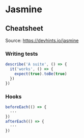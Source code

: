# Jasmine

## Cheatsheet

Source: https://devhints.io/jasmine

### Writing tests

```javascript
describe('A suite', () => {
  it('works', () => {
    expect(true).toBe(true)
  })
})
```

### Hooks

```javascript
beforeEach(() => {
  ···
})
afterEach(() => {
  ···
})
```
